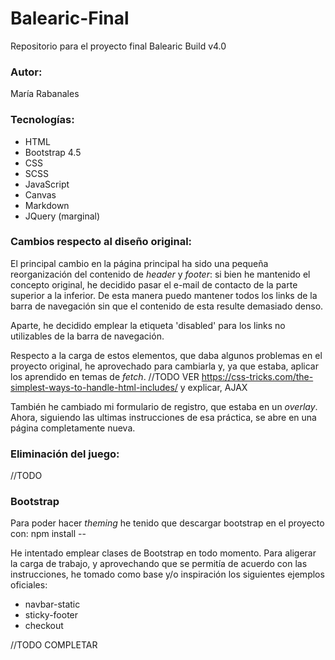 # Balearic-Final
Repositorio para el proyecto final Balearic Build v4.0

### Autor:
María Rabanales

### Tecnologías:
* HTML
* Bootstrap 4.5
* CSS
* SCSS
* JavaScript
* Canvas
* Markdown
* JQuery (marginal)

### Cambios respecto al diseño original:
El principal cambio en la página principal ha sido una pequeña reorganización del contenido de *header* y *footer*: si bien he mantenido el concepto original, he decidido pasar el e-mail de contacto de la parte superior a la inferior. De esta manera puedo mantener todos los links de la barra de navegación sin que el contenido de esta resulte demasiado denso.

Aparte, he decidido emplear la etiqueta 'disabled' para los links no utilizables de la barra de navegación.

Respecto a la carga de estos elementos, que daba algunos problemas en el proyecto original, he aprovechado para cambiarla y, ya que estaba, aplicar los aprendido en temas de *fetch*. 
//TODO VER https://css-tricks.com/the-simplest-ways-to-handle-html-includes/ y explicar, AJAX

También he cambiado mi formulario de registro, que estaba en un *overlay*. Ahora, siguiendo las ultimas instrucciones de esa práctica, se abre en una página completamente nueva.

### Eliminación del juego:
//TODO

### Bootstrap
Para poder hacer *theming* he tenido que descargar bootstrap en el proyecto con: npm install --

He intentado emplear clases de Bootstrap en todo momento. Para aligerar la carga de trabajo, y aprovechando que se permitía de acuerdo con las instrucciones, he tomado como base y/o inspiración los siguientes ejemplos oficiales:
* navbar-static
* sticky-footer
* checkout


//TODO COMPLETAR